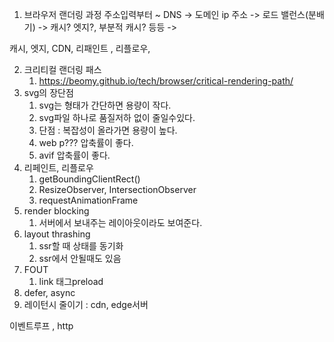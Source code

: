 1. 브라우저 랜더링 과정 주소입력부터 ~ 
DNS -> 도메인 ip 주소 -> 로드 밸런스(분배기) -> 캐시? 엣지?, 부분적 캐시? 등등 -> 

캐시, 엣지, CDN, 리패인트 , 리플로우, 

2. 크리티컬 랜더링 패스 
   1. https://beomy.github.io/tech/browser/critical-rendering-path/
3. svg의 장단점
   1. svg는 형태가 간단하면 용량이 작다.
   2. svg파일 하나로 품질저하 없이 줄일수있다.
   3. 단점 : 복잡성이 올라가면 용량이 높다.
   4. web p??? 압축률이 좋다.
   5. avif 압축률이 좋다.
4. 리페인트, 리플로우
   1. getBoundingClientRect()
   2. ResizeObserver, IntersectionObserver
   3. requestAnimationFrame
5. render blocking
   1. 서버에서 보내주는 레이아웃이라도 보여준다.
6. layout thrashing
   1. ssr할 때 상태를 동기화
   2. ssr에서 안될때도 있음
7. FOUT
   1. link 태그preload
8. defer, async
9. 레이턴시 줄이기 : cdn, edge서버

이벤트루프 , http